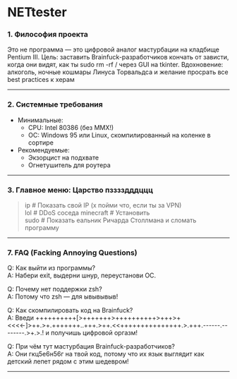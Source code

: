 # NETtester
### 1. Философия проекта  
Это не программа — это цифровой аналог мастурбации на кладбище Pentium III. Цель: заставить Brainfuck-разработчиков кончать от зависти, когда они видят, как ты sudo rm -rf / через GUI на tkinter. Вдохновение: алкоголь, ночные кошмары Линуса Торвальдса и желание просрать все best practices к херам

---

### 2. Системные требования  
- Минимальные:  
  - CPU: Intel 80386 (без MMX!)  
  - ОС: Windows 95 или Linux, скомпилированный на коленке в сортире  
- Рекомендуемые:  
  - Экзорцист на подхвате  
  - Огнетушитель для роутера  

---

### 3. Главное меню: Царство пзззздддццц  
> ip         # Показать свой IP (х пойми что, если ты за VPN)  
> lol        # DDoS соседа
> minecraft  # Установить  
> sudo       # Показать еальник Ричарда Столлмана и сломать программу  
---

### 7. FAQ (Fаcking Annoying Questions)  
Q: Как выйти из программы?  
A: Набери exit, выдерни шнур, переустанови ОС.  

Q: Почему нет поддержки zsh?  
A: Потому что zsh — для ывывывыв!  

Q: Как скомпилировать код на Brainfuck?  
A: Введи ++++++++++[>+++++++>++++++++++>+++>+<<<<-]>++.>+.+++++++..+++.>++.<<+++++++++++++++.>.+++.------.--------.>+.>.! и получишь цифровой оргазм!  

Q: При чём тут мастурбация Brainfuck-разработчиков?  
A: Они гкц5е6н56г на твой код, потому что их язык выглядит как детский лепет рядом с этим шедевром!  

---
